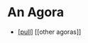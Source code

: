 # An Agora

- [[pull]] [[other agoras]]


[//begin]: # "Autogenerated link references for markdown compatibility"
[pull]: pull "Pull"
[//end]: # "Autogenerated link references"